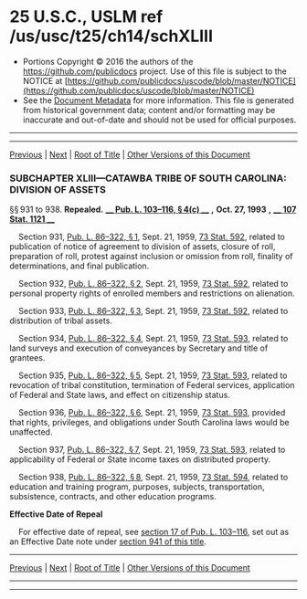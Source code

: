 ---
---

# 25 U.S.C., USLM ref /us/usc/t25/ch14/schXLIII

* Portions Copyright © 2016 the authors of the https://github.com/publicdocs project.
  Use of this file is subject to the NOTICE at [https://github.com/publicdocs/uscode/blob/master/NOTICE](https://github.com/publicdocs/uscode/blob/master/NOTICE)
* See the [Document Metadata](././../../../../..//README.md) for more information.
  This file is generated from historical government data; content and/or formatting may be inaccurate and out-of-date and should not be used for official purposes.

----------
----------

[Previous](./../../../../..//us/usc/t25/ch14/schXLII/m__us_usc_t25_s914.md) | [Next](./../../../../..//us/usc/t25/ch14/schXLIII–A/m__us_usc_t25_ch14_schXLIII–A.md) | [Root of Title](./../../../../../) | [Other Versions of this Document](https://publicdocs.github.io/go/links?ns=uslm&ref=%2Fus%2Fusc%2Ft25%2Fch14%2FschXLIII)

### SUBCHAPTER XLIII—CATAWBA TRIBE OF SOUTH CAROLINA: DIVISION OF ASSETS

§§ 931 to 938. __Repealed.__  __[__  __Pub. L. 103–116, § 4(c)__  __][/us/pl/103/116/s4/c]__  __,__  __Oct. 27, 1993__  __,__  __[__  __107 Stat. 1121__  __][/us/stat/107/1121]__ 

    Section 931, [Pub. L. 86–322, § 1][/us/pl/86/322/s1], Sept. 21, 1959, [73 Stat. 592][/us/stat/73/592], related to publication of notice of agreement to division of assets, closure of roll, preparation of roll, protest against inclusion or omission from roll, finality of determinations, and final publication.

    Section 932, [Pub. L. 86–322, § 2][/us/pl/86/322/s2], Sept. 21, 1959, [73 Stat. 592][/us/stat/73/592], related to personal property rights of enrolled members and restrictions on alienation.

    Section 933, [Pub. L. 86–322, § 3][/us/pl/86/322/s3], Sept. 21, 1959, [73 Stat. 592][/us/stat/73/592], related to distribution of tribal assets.

    Section 934, [Pub. L. 86–322, § 4][/us/pl/86/322/s4], Sept. 21, 1959, [73 Stat. 593][/us/stat/73/593], related to land surveys and execution of conveyances by Secretary and title of grantees.

    Section 935, [Pub. L. 86–322, § 5][/us/pl/86/322/s5], Sept. 21, 1959, [73 Stat. 593][/us/stat/73/593], related to revocation of tribal constitution, termination of Federal services, application of Federal and State laws, and effect on citizenship status.

    Section 936, [Pub. L. 86–322, § 6][/us/pl/86/322/s6], Sept. 21, 1959, [73 Stat. 593][/us/stat/73/593], provided that rights, privileges, and obligations under South Carolina laws would be unaffected.

    Section 937, [Pub. L. 86–322, § 7][/us/pl/86/322/s7], Sept. 21, 1959, [73 Stat. 593][/us/stat/73/593], related to applicability of Federal or State income taxes on distributed property.

    Section 938, [Pub. L. 86–322, § 8][/us/pl/86/322/s8], Sept. 21, 1959, [73 Stat. 594][/us/stat/73/594], related to education and training program, purposes, subjects, transportation, subsistence, contracts, and other education programs.

 __Effective Date of Repeal__ 

    For effective date of repeal, see [section 17 of Pub. L. 103–116][/us/pl/103/116/s17], set out as an Effective Date note under [section 941 of this title][/us/usc/t25/s941].

----------

[Previous](./../../../../..//us/usc/t25/ch14/schXLII/m__us_usc_t25_s914.md) | [Next](./../../../../..//us/usc/t25/ch14/schXLIII–A/m__us_usc_t25_ch14_schXLIII–A.md) | [Root of Title](./../../../../../) | [Other Versions of this Document](https://publicdocs.github.io/go/links?ns=uslm&ref=%2Fus%2Fusc%2Ft25%2Fch14%2FschXLIII)

----------
----------

[/us/pl/103/116/s4/c]: https://publicdocs.github.io/go/links?ns=uslm&ref=%2Fus%2Fpl%2F103%2F116%2Fs4%2Fc
[/us/stat/107/1121]: https://publicdocs.github.io/go/links?ns=uslm&ref=%2Fus%2Fstat%2F107%2F1121
[/us/pl/86/322/s1]: https://publicdocs.github.io/go/links?ns=uslm&ref=%2Fus%2Fpl%2F86%2F322%2Fs1
[/us/stat/73/592]: https://publicdocs.github.io/go/links?ns=uslm&ref=%2Fus%2Fstat%2F73%2F592
[/us/pl/86/322/s2]: https://publicdocs.github.io/go/links?ns=uslm&ref=%2Fus%2Fpl%2F86%2F322%2Fs2
[/us/stat/73/592]: https://publicdocs.github.io/go/links?ns=uslm&ref=%2Fus%2Fstat%2F73%2F592
[/us/pl/86/322/s3]: https://publicdocs.github.io/go/links?ns=uslm&ref=%2Fus%2Fpl%2F86%2F322%2Fs3
[/us/stat/73/592]: https://publicdocs.github.io/go/links?ns=uslm&ref=%2Fus%2Fstat%2F73%2F592
[/us/pl/86/322/s4]: https://publicdocs.github.io/go/links?ns=uslm&ref=%2Fus%2Fpl%2F86%2F322%2Fs4
[/us/stat/73/593]: https://publicdocs.github.io/go/links?ns=uslm&ref=%2Fus%2Fstat%2F73%2F593
[/us/pl/86/322/s5]: https://publicdocs.github.io/go/links?ns=uslm&ref=%2Fus%2Fpl%2F86%2F322%2Fs5
[/us/stat/73/593]: https://publicdocs.github.io/go/links?ns=uslm&ref=%2Fus%2Fstat%2F73%2F593
[/us/pl/86/322/s6]: https://publicdocs.github.io/go/links?ns=uslm&ref=%2Fus%2Fpl%2F86%2F322%2Fs6
[/us/stat/73/593]: https://publicdocs.github.io/go/links?ns=uslm&ref=%2Fus%2Fstat%2F73%2F593
[/us/pl/86/322/s7]: https://publicdocs.github.io/go/links?ns=uslm&ref=%2Fus%2Fpl%2F86%2F322%2Fs7
[/us/stat/73/593]: https://publicdocs.github.io/go/links?ns=uslm&ref=%2Fus%2Fstat%2F73%2F593
[/us/pl/86/322/s8]: https://publicdocs.github.io/go/links?ns=uslm&ref=%2Fus%2Fpl%2F86%2F322%2Fs8
[/us/stat/73/594]: https://publicdocs.github.io/go/links?ns=uslm&ref=%2Fus%2Fstat%2F73%2F594
[/us/pl/103/116/s17]: https://publicdocs.github.io/go/links?ns=uslm&ref=%2Fus%2Fpl%2F103%2F116%2Fs17
[/us/usc/t25/s941]: https://publicdocs.github.io/go/links?ns=uslm&ref=%2Fus%2Fusc%2Ft25%2Fs941


